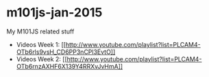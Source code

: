 # m101js-jan-2015
My M101JS related stuff


* Videos Week 1: [[http://www.youtube.com/playlist?list=PLCAM4-OTb6rls9vsH_CD6PP3nCPl3EvtO]]
* Videos Week 2: [[http://www.youtube.com/playlist?list=PLCAM4-OTb6rnzAXHF6X139Y4RRXvJvHmA]]